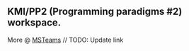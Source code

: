 ## **KMI/PP2 (Programming paradigms #2) workspace.**  
More @ [MSTeams](https://teams.microsoft.com/dl/launcher/launcher.html?url=%2F_%23%2Fl%2Fteam%2F19%3AkUKegFpgf_Dy2tmSA7r-_Zz5DGkELMAPlM0ClW3ZsAI1%40thread.tacv2%2Fconversations%3FgroupId%3D2ab93fbe-9e2f-4f5d-947b-6ff46da3de55%26tenantId%3D0bc2f20e-02ff-4b63-a04a-5fb58043de89&type=team&deeplinkId=419e3097-de3f-4291-ac5e-a98e807a43e2&directDl=true&msLaunch=true&enableMobilePage=true&suppressPrompt=true) // TODO: Update link
